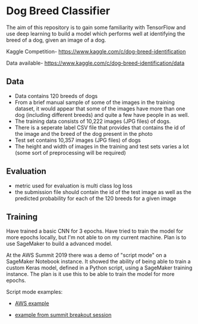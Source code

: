 # Dog Breed Classifier

The aim of this repository is to gain some familiarity with TensorFlow and use deep learning to build a model which performs well at identifying the breed of a dog, given an image of a dog.

Kaggle Competition- https://www.kaggle.com/c/dog-breed-identification

Data available- https://www.kaggle.com/c/dog-breed-identification/data

## Data 
* Data contains 120 breeds of dogs
* From a brief manual sample of some of the images in the training dataset, it would appear that some of the images have more than one dog (including different breeds) and quite a few have people in as well. 
* The training data consists of 10,222 images (JPG files) of dogs.
* There is a seperate label CSV file that provides that contains the id of the image and the breed of the dog present in the photo
* Test set contains 10,357 images (JPG files) of dogs
* The height and width of images in the training and test sets varies a lot (some sort of preprocessing will be required)

## Evaluation
* metric used for evaluation is multi class log loss
* the submission file should contain the id of the test image as well as the predicted probability for each of the 120 breeds for a given image

## Training
Have trained a basic CNN for 3 epochs. Have tried to train the model for more epochs locally, but I'm not able to on my current machine. Plan is to use SageMaker
to build a advanced model. 

At the AWS Summit 2019 there was a demo of "script mode" on a SageMaker Notebook instance. It showed the ability of being able
to train a custom Keras model, defined in a Python script, using a SageMaker training instance. The plan is it use this
to be able to train the model for more epochs. 

Script mode examples:

* [AWS example](https://github.com/aws-samples/amazon-sagemaker-script-mode)

* [example from summit breakout session](https://gitlab.com/juliensimon/dlnotebooks)